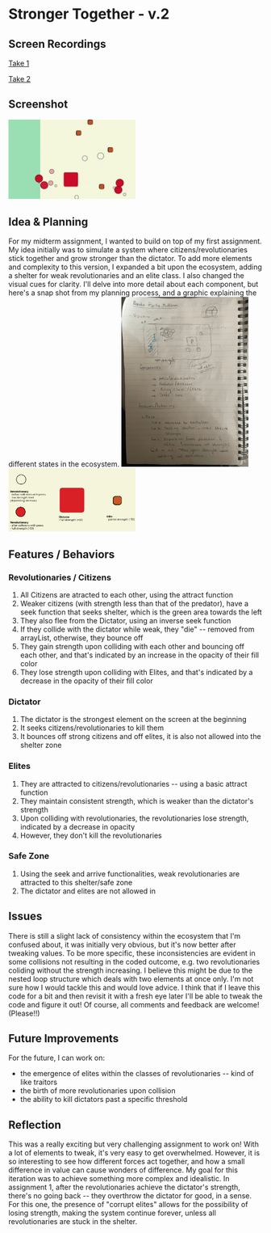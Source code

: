 # Stronger Together - v.2

## Screen Recordings 
[Take 1](https://youtu.be/KpoRuM0xAxY)

[Take 2](https://youtu.be/cRHoZoJamm0)

## Screenshot

<img src= "https://github.com/sarahalyahya/robotapsyche/blob/9696cbcd3b0c31f448d89b1109e98a6ae342bf15/midterm/Overview.jpg" width = 50% height = 50%>

## Idea & Planning
For my midterm assignment, I wanted to build on top of my first assignment. My idea initially was to simulate a system where citizens/revolutionaries stick together and grow stronger than the dictator. To add more elements and complexity to this version, I expanded a bit upon the ecosystem, adding a shelter for weak revolutionaries and an elite class. I also changed the visual cues for clarity. I'll delve into more detail about each component, but here's a snap shot from my planning process, and a graphic explaining the different states in the ecosystem.
<img src="https://github.com/sarahalyahya/robotapsyche/blob/058e08d9f245fbe7b037a94b34ba49d00def97b9/midterm/midtermPlan.jpg" width=50% height=50%>
<img src="https://github.com/sarahalyahya/robotapsyche/blob/058e08d9f245fbe7b037a94b34ba49d00def97b9/midterm/Components.png" width=50% height=50%>

## Features / Behaviors
### Revolutionaries / Citizens
1. All Citizens are atracted to each other, using the attract function
2. Weaker citizens (with strength less than that of the predator), have a seek function that seeks shelter, which is the green area towards the left
3. They also flee from the Dictator, using an inverse seek function
4. If they collide with the dictator while weak, they "die" -- removed from arrayList, otherwise, they bounce off
5. They gain strength upon colliding with each other and bouncing off each other, and that's indicated by an increase in the opacity of their fill color
6. They lose strength upon colliding with Elites, and that's indicated by a decrease in the opacity of their fill color

### Dictator
1. The dictator is the strongest element on the screen at the beginning
2. It seeks citizens/revolutionaries to kill them
3. It bounces off strong citizens and off elites, it is also not allowed into the shelter zone 

### Elites
1. They are attracted to citizens/revolutionaries -- using a basic attract function
2. They maintain consistent strength, which is weaker than the dictator's strength
3. Upon colliding with revolutionaries, the revolutionaries lose strength, indicated by a decrease in opacity
4. However, they don't kill the revolutionaries 

### Safe Zone 
1. Using the seek and arrive functionalities, weak revolutionaries are attracted to this shelter/safe zone
2. The dictator and elites are not allowed in


## Issues
There is still a slight lack of consistency within the ecosystem that I'm confused about, it was initially very obvious, but it's now better after tweaking values. 
To be more specific, these inconsistencies are evident in some collisions not resulting in the coded outcome, e.g. two revolutionaries coliding without the strength increasing. I believe this might be due to the nested loop structure which deals with two elements at once only. I'm not sure how I would tackle this and would love advice. 
I think that if I leave this code for a bit and then revisit it with a fresh eye later I'll be able to tweak the code and figure it out! Of course, all comments and feedback are welcome! (Please!!)


## Future Improvements 
For the future, I can work on: 
- the emergence of elites within the classes of revolutionaries -- kind of like traitors
- the birth of more revolutionaries upon collision 
- the ability to kill dictators past a specific threshold

## Reflection
This was a really exciting but very challenging assignment to work on! With a lot of elements to tweak, it's very easy to get overwhelmed. However, it is so interesting to see how different forces act together, and how a small difference in value can cause wonders of difference. My goal for this iteration was to achieve something more complex and idealistic. In assignment 1, after the revolutionaries achieve the dictator's strength, there's no going back -- they overthrow the dictator for good, in a sense. For this one, the presence of "corrupt elites" allows for the possibility of losing strength, making the system continue forever, unless all revolutionaries are stuck in the shelter. 







